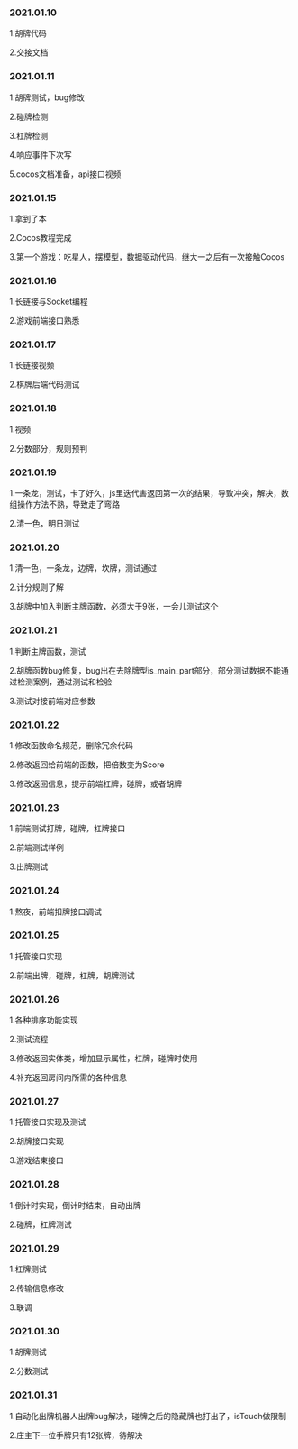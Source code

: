 ### 2021.01.10
1.胡牌代码

2.交接文档


### 2021.01.11
1.胡牌测试，bug修改

2.碰牌检测

3.杠牌检测

4.响应事件下次写

5.cocos文档准备，api接口视频


### 2021.01.15
1.拿到了本

2.Cocos教程完成

3.第一个游戏：吃星人，摆模型，数据驱动代码，继大一之后有一次接触Cocos

### 2021.01.16
1.长链接与Socket编程

2.游戏前端接口熟悉

### 2021.01.17
1.长链接视频

2.棋牌后端代码测试

### 2021.01.18
1.视频

2.分数部分，规则预判

### 2021.01.19
1.一条龙，测试，卡了好久，js里迭代害返回第一次的结果，导致冲突，解决，数组操作方法不熟，导致走了弯路

2.清一色，明日测试

### 2021.01.20
1.清一色，一条龙，边牌，坎牌，测试通过

2.计分规则了解

3.胡牌中加入判断主牌函数，必须大于9张，一会儿测试这个

### 2021.01.21
1.判断主牌函数，测试

2.胡牌函数bug修复，bug出在去除牌型is_main_part部分，部分测试数据不能通过检测案例，通过测试和检验

3.测试对接前端对应参数

### 2021.01.22
1.修改函数命名规范，删除冗余代码

2.修改返回给前端的函数，把倍数变为Score

3.修改返回信息，提示前端杠牌，碰牌，或者胡牌

### 2021.01.23
1.前端测试打牌，碰牌，杠牌接口

2.前端测试样例

3.出牌测试

### 2021.01.24
1.熬夜，前端扣牌接口调试

### 2021.01.25
1.托管接口实现

2.前端出牌，碰牌，杠牌，胡牌测试

### 2021.01.26
1.各种排序功能实现

2.测试流程

3.修改返回实体类，增加显示属性，杠牌，碰牌时使用

4.补充返回房间内所需的各种信息

### 2021.01.27
1.托管接口实现及测试

2.胡牌接口实现

3.游戏结束接口

### 2021.01.28
1.倒计时实现，倒计时结束，自动出牌

2.碰牌，杠牌测试

### 2021.01.29
1.杠牌测试

2.传输信息修改

3.联调

### 2021.01.30
1.胡牌测试

2.分数测试

### 2021.01.31
1.自动化出牌机器人出牌bug解决，碰牌之后的隐藏牌也打出了，isTouch做限制

2.庄主下一位手牌只有12张牌，待解决
